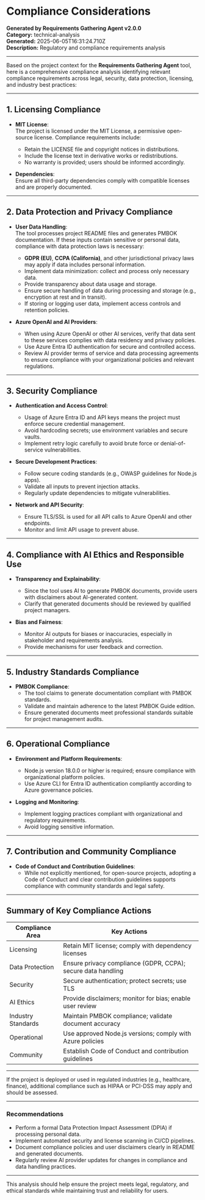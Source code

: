 # Compliance Considerations

**Generated by Requirements Gathering Agent v2.0.0**  
**Category:** technical-analysis  
**Generated:** 2025-06-05T16:31:24.710Z  
**Description:** Regulatory and compliance requirements analysis

---

Based on the project context for the **Requirements Gathering Agent** tool, here is a comprehensive compliance analysis identifying relevant compliance requirements across legal, security, data protection, licensing, and industry best practices:

---

## 1. **Licensing Compliance**

- **MIT License**:  
  The project is licensed under the MIT License, a permissive open-source license. Compliance requirements include:
  - Retain the LICENSE file and copyright notices in distributions.
  - Include the license text in derivative works or redistributions.
  - No warranty is provided; users should be informed accordingly.

- **Dependencies**:  
  Ensure all third-party dependencies comply with compatible licenses and are properly documented.

---

## 2. **Data Protection and Privacy Compliance**

- **User Data Handling**:  
  The tool processes project README files and generates PMBOK documentation. If these inputs contain sensitive or personal data, compliance with data protection laws is necessary:
  - **GDPR (EU)**, **CCPA (California)**, and other jurisdictional privacy laws may apply if data includes personal information.
  - Implement data minimization: collect and process only necessary data.
  - Provide transparency about data usage and storage.
  - Ensure secure handling of data during processing and storage (e.g., encryption at rest and in transit).
  - If storing or logging user data, implement access controls and retention policies.
  
- **Azure OpenAI and AI Providers**:  
  - When using Azure OpenAI or other AI services, verify that data sent to these services complies with data residency and privacy policies.
  - Use Azure Entra ID authentication for secure and controlled access.
  - Review AI provider terms of service and data processing agreements to ensure compliance with your organizational policies and relevant regulations.

---

## 3. **Security Compliance**

- **Authentication and Access Control**:
  - Usage of Azure Entra ID and API keys means the project must enforce secure credential management.
  - Avoid hardcoding secrets; use environment variables and secure vaults.
  - Implement retry logic carefully to avoid brute force or denial-of-service vulnerabilities.

- **Secure Development Practices**:
  - Follow secure coding standards (e.g., OWASP guidelines for Node.js apps).
  - Validate all inputs to prevent injection attacks.
  - Regularly update dependencies to mitigate vulnerabilities.

- **Network and API Security**:
  - Ensure TLS/SSL is used for all API calls to Azure OpenAI and other endpoints.
  - Monitor and limit API usage to prevent abuse.

---

## 4. **Compliance with AI Ethics and Responsible Use**

- **Transparency and Explainability**:
  - Since the tool uses AI to generate PMBOK documents, provide users with disclaimers about AI-generated content.
  - Clarify that generated documents should be reviewed by qualified project managers.

- **Bias and Fairness**:
  - Monitor AI outputs for biases or inaccuracies, especially in stakeholder and requirements analysis.
  - Provide mechanisms for user feedback and correction.

---

## 5. **Industry Standards Compliance**

- **PMBOK Compliance**:
  - The tool claims to generate documentation compliant with PMBOK standards.
  - Validate and maintain adherence to the latest PMBOK Guide edition.
  - Ensure generated documents meet professional standards suitable for project management audits.

---

## 6. **Operational Compliance**

- **Environment and Platform Requirements**:
  - Node.js version 18.0.0 or higher is required; ensure compliance with organizational platform policies.
  - Use Azure CLI for Entra ID authentication compliantly according to Azure governance policies.

- **Logging and Monitoring**:
  - Implement logging practices compliant with organizational and regulatory requirements.
  - Avoid logging sensitive information.

---

## 7. **Contribution and Community Compliance**

- **Code of Conduct and Contribution Guidelines**:
  - While not explicitly mentioned, for open-source projects, adopting a Code of Conduct and clear contribution guidelines supports compliance with community standards and legal safety.

---

## Summary of Key Compliance Actions

| Compliance Area             | Key Actions                                               |
|----------------------------|-----------------------------------------------------------|
| Licensing                  | Retain MIT license; comply with dependency licenses        |
| Data Protection            | Ensure privacy compliance (GDPR, CCPA); secure data handling |
| Security                  | Secure authentication; protect secrets; use TLS           |
| AI Ethics                 | Provide disclaimers; monitor for bias; enable user review  |
| Industry Standards        | Maintain PMBOK compliance; validate document accuracy      |
| Operational              | Use approved Node.js versions; comply with Azure policies  |
| Community                | Establish Code of Conduct and contribution guidelines      |

---

If the project is deployed or used in regulated industries (e.g., healthcare, finance), additional compliance such as HIPAA or PCI-DSS may apply and should be assessed.

---

### Recommendations

- Perform a formal Data Protection Impact Assessment (DPIA) if processing personal data.
- Implement automated security and license scanning in CI/CD pipelines.
- Document compliance policies and user disclaimers clearly in README and generated documents.
- Regularly review AI provider updates for changes in compliance and data handling practices.

---

This analysis should help ensure the project meets legal, regulatory, and ethical standards while maintaining trust and reliability for users.